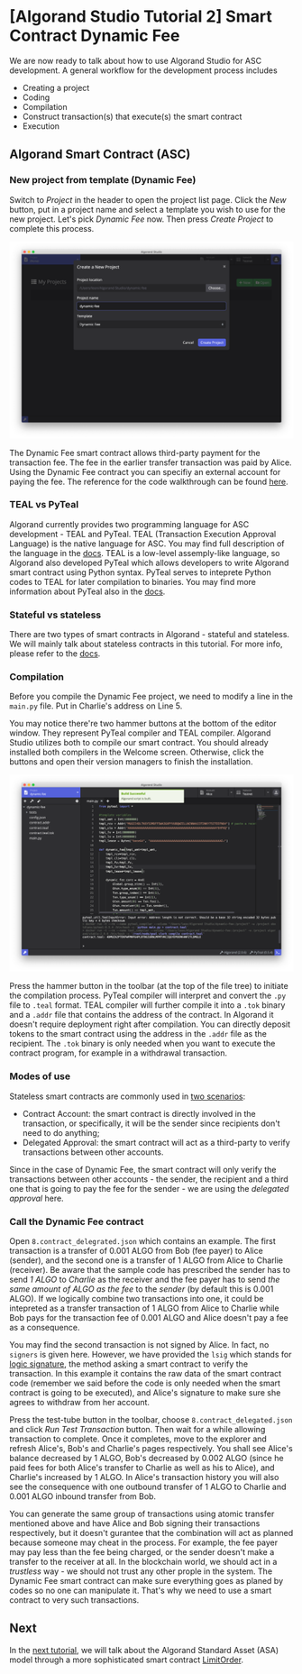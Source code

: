 # [Algorand Studio Tutorial 2] Smart Contract Dynamic Fee 

We are now ready to talk about how to use Algorand Studio for ASC development. A general workflow for the development process includes

- Creating a project
- Coding
- Compilation
- Construct transaction(s) that execute(s) the smart contract
- Execution

## Algorand Smart Contract (ASC)

### New project from template (Dynamic Fee)

Switch to *Project* in the header to open the project list page. Click the *New* button, put in a project name and select a template you wish to use for the new project. Let's pick *Dynamic Fee* now. Then press *Create Project* to complete this process.

<p align="center">
  <img src="./screenshots/create_project.png" width="720px">
</p>

The Dynamic Fee smart contract allows third-party payment for the transaction fee. The fee in the earlier transfer transaction was paid by Alice. Using the Dynamic Fee contract you can specifiy an external account for paying the fee. The reference for the code walkthrough can be found [here](https://developer.algorand.org/docs/reference/teal/templates/dynamic_fee).

### TEAL vs PyTeal

Algorand currently provides two programming language for ASC development - TEAL and PyTeal. TEAL (Transaction Execution Approval Language) is the native language for ASC. You may find full description of the language in the [docs](https://developer.algorand.org/docs/reference/teal/specification). TEAL is a low-level assemply-like language, so Algorand also developed PyTeal which allows developers to write Algorand smart contract using Python syntax. PyTeal serves to inteprete Python codes to TEAL for later compilation to binaries. You may find more information about PyTeal also in the [docs](https://developer.algorand.org/docs/features/asc1/teal/pyteal).


### Stateful vs stateless

There are two types of smart contracts in Algorand - stateful and stateless. We will mainly talk about stateless contracts in this tutorial. For more info, please refer to the [docs](https://developer.algorand.org/docs/features/asc1/).

### Compilation

Before you compile the Dynamic Fee project, we need to modify a line in the `main.py` file. Put in Charlie's address on Line 5.

You may notice there're two hammer buttons at the bottom of the editor window. They represent PyTeal compiler and TEAL compiler. Algorand Studio utilizes both to compile our smart contract. You should already installed both compilers in the Welcome screen. Otherwise, click the buttons and open their version managers to finish the installation.

<p align="center">
  <img src="./screenshots/main.png" width="720px">
</p>

Press the hammer button in the toolbar (at the top of the file tree) to initiate the compilation process. PyTeal compiler will interpret and convert the `.py` file to `.teal` format. TEAL compiler will further compile it into a `.tok` binary and a `.addr` file that contains the address of the contract. In Algorand it doesn't require deployment right after compilation. You can directly deposit tokens to the smart contract using the address in the `.addr` file as the recipient. The `.tok` binary is only needed when you want to execute the contract program, for example in a withdrawal transaction.

### Modes of use

Stateless smart contracts are commonly used in [two scenarios](https://developer.algorand.org/docs/features/asc1/stateless/modes/):

- Contract Account: the smart contract is directly involved in the transaction, or specifically, it will be the sender since recipients don't need to do anything;
- Delegated Approval: the smart contract will act as a third-party to verify transactions between other accounts.

Since in the case of Dynamic Fee, the smart contract will only verify the transactions between other accounts - the sender, the recipient and a third one that is going to pay the fee for the sender - we are using the *delegated approval* here.

### Call the Dynamic Fee contract

Open `8.contract_delegrated.json` which contains an example. The first transaction is a transfer of 0.001 ALGO from Bob (fee payer) to Alice (sender), and the second one is a transfer of 1 ALGO from Alice to Charlie (receiver). Be aware that the sample code has prescribed the sender has to send *1 ALGO* to *Charlie* as the receiver and the fee payer has to send *the same amount of ALGO as the fee* to the *sender* (by default this is 0.001 ALGO). If we logically combine two transactions into one, it could be intepreted as a transfer transaction of 1 ALGO from Alice to Charlie while Bob pays for the transaction fee of 0.001 ALGO and Alice doesn't pay a fee as a consequence.

You may find the second transaction is not signed by Alice. In fact, no `signers` is given here. However, we have provided the `lsig` which stands for [logic signature](https://developer.algorand.org/docs/features/asc1/stateless/modes/#logic-signatures), the method asking a smart contract to verify the transaction. In this example it contains the raw data of the smart contract code (remember we said before the code is only needed when the smart contract is going to be executed), and Alice's signature to make sure she agrees to withdraw from her account.

Press the test-tube button in the toolbar, choose `8.contract_delegated.json` and click *Run Test Transaction* button. Then wait for a while allowing transaction to complete. Once it completes, move to the explorer and refresh Alice's, Bob's and Charlie's pages respectively. You shall see Alice's balance decreased by 1 ALGO, Bob's decreased by 0.002 ALGO (since he paid fees for both Alice's transfer to Charlie as well as his to Alice), and Charlie's increased by 1 ALGO. In Alice's transaction history you will also see the consequence with one outbound transfer of 1 ALGO to Charlie and 0.001 ALGO inbound transfer from Bob.

You can generate the same group of transactions using atomic transfer mentioned above and have Alice and Bob signing their transactions respectively, but it doesn't gurantee that the combination will act as planned because someone may cheat in the process. For example, the fee payer may pay less than the fee being charged, or the sender doesn't make a transfer to the receiver at all. In the blockchain world, we should act in a *trustless* way - we should not trust any other prople in the system. The Dynamic Fee smart contract can make sure everything goes as planed by codes so no one can manipulate it. That's why we need to use a smart contract to very such transactions.

## Next

In the [next tutorial](/tutorial-3.md), we will talk about the Algorand Standard Asset (ASA) model through a more sophisticated smart contract [LimitOrder](https://developer.algorand.org/docs/reference/teal/templates/limit_ordera/).
